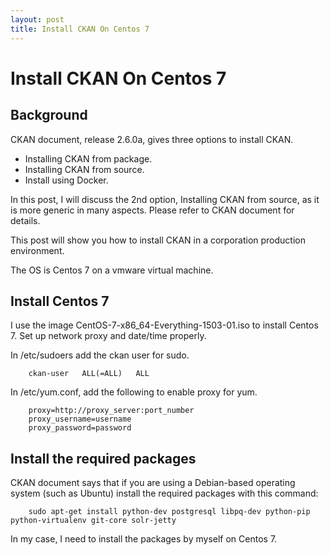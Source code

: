 ```yaml
---
layout: post
title: Install CKAN On Centos 7
---
```


# Install CKAN On Centos 7

## Background

CKAN document, release 2.6.0a, gives three options to install CKAN.

* Installing CKAN from package.
* Installing CKAN from source.
* Install using Docker.

In this post, I will discuss the 2nd option, Installing CKAN from source, as it is more generic in many aspects.
Please refer to CKAN document for details.

This post will show you how to install CKAN in a corporation production environment.

The OS is Centos 7 on a vmware virtual machine.

## Install Centos 7

I use the image CentOS-7-x86_64-Everything-1503-01.iso to install Centos 7.
Set up network proxy and date/time properly.

In /etc/sudoers add the ckan user for sudo. 
 
```
	ckan-user   ALL(=ALL)   ALL
```

In /etc/yum.conf, add the following to enable proxy for yum.

```
    proxy=http://proxy_server:port_number
    proxy_username=username
    proxy_password=password
```


## Install the required packages

CKAN document says that if you are using a Debian-based operating system (such as Ubuntu) install the required packages with this command:
```
	sudo apt-get install python-dev postgresql libpq-dev python-pip python-virtualenv git-core solr-jetty 
```

In my case, I need to install the packages by myself on Centos 7.

